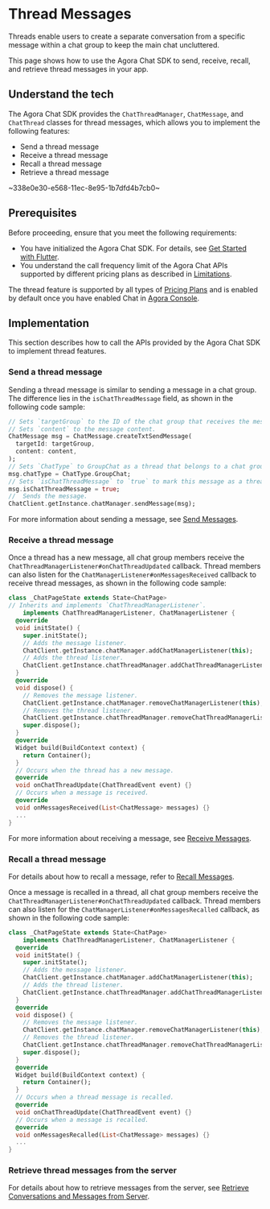 # Thread Messages

Threads enable users to create a separate conversation from a specific message within a chat group to keep the main chat uncluttered.

This page shows how to use the Agora Chat SDK to send, receive, recall, and retrieve thread messages in your app.

## Understand the tech

The Agora Chat SDK provides the `ChatThreadManager`, `ChatMessage`, and `ChatThread` classes for thread messages, which allows you to implement the following features:

- Send a thread message
- Receive a thread message
- Recall a thread message
- Retrieve a thread message

~338e0e30-e568-11ec-8e95-1b7dfd4b7cb0~

## Prerequisites

Before proceeding, ensure that you meet the following requirements:

- You have initialized the Agora Chat SDK. For details, see [Get Started with Flutter](./agora_chat_get_started_flutter).
- You understand the call frequency limit of the Agora Chat APIs supported by different pricing plans as described in [Limitations](./agora_chat_limitation).

<div class="alert info">The thread feature is supported by all types of <a href="https://docs.agora.io/en/agora-chat/agora_chat_plan">Pricing Plans</a> and is enabled by default once you have enabled Chat in <a href="https://console.agora.io/">Agora Console</a>.</div>

## Implementation

This section describes how to call the APIs provided by the Agora Chat SDK to implement thread features.

### Send a thread message

Sending a thread message is similar to sending a message in a chat group. The difference lies in the `isChatThreadMessage` field, as shown in the following code sample:

```dart
// Sets `targetGroup` to the ID of the chat group that receives the message.
// Sets `content` to the message content.
ChatMessage msg = ChatMessage.createTxtSendMessage(
  targetId: targetGroup,
  content: content,
);
// Sets `ChatType` to GroupChat as a thread that belongs to a chat group.
msg.chatType = ChatType.GroupChat;
// Sets `isChatThreadMessage` to `true` to mark this message as a thread message.
msg.isChatThreadMessage = true;
//  Sends the message.
ChatClient.getInstance.chatManager.sendMessage(msg);
```

For more information about sending a message, see [Send Messages](./agora_chat_send_receive_message_flutter#send-a-message).

### Receive a thread message

Once a thread has a new message, all chat group members receive the `ChatThreadManagerListener#onChatThreadUpdated` callback. Thread members can also listen for the `ChatManagerListener#onMessagesReceived` callback to receive thread messages, as shown in the following code sample:

```dart
class _ChatPageState extends State<ChatPage>
// Inherits and implements `ChatThreadManagerListener`.
    implements ChatThreadManagerListener, ChatManagerListener {
  @override
  void initState() {
    super.initState();
    // Adds the message listener.
    ChatClient.getInstance.chatManager.addChatManagerListener(this);
    // Adds the thread listener.
    ChatClient.getInstance.chatThreadManager.addChatThreadManagerListener(this);
  }
  @override
  void dispose() {
    // Removes the message listener.
    ChatClient.getInstance.chatManager.removeChatManagerListener(this);
    // Removes the thread listener.
    ChatClient.getInstance.chatThreadManager.removeChatThreadManagerListener(this);
    super.dispose();
  }
  @override
  Widget build(BuildContext context) {
    return Container();
  }
  // Occurs when the thread has a new message.
  @override
  void onChatThreadUpdate(ChatThreadEvent event) {}
  // Occurs when a message is received.
  @override
  void onMessagesReceived(List<ChatMessage> messages) {}
  ...
}
```

For more information about receiving a message, see [Receive Messages](./agora_chat_send_receive_message_flutter#receive-the-message).

### Recall a thread message

For details about how to recall a message, refer to [Recall Messages](./agora_chat_send_receive_message_flutter#recall-a-message).

Once a message is recalled in a thread, all chat group members receive the `ChatThreadManagerListener#onChatThreadUpdated` callback. Thread members can also listen for the `ChatManagerListener#onMessagesRecalled` callback, as shown in the following code sample:

```dart
class _ChatPageState extends State<ChatPage>
    implements ChatThreadManagerListener, ChatManagerListener {
  @override
  void initState() {
    super.initState();
    // Adds the message listener.
    ChatClient.getInstance.chatManager.addChatManagerListener(this);
    // Adds the thread listener.
    ChatClient.getInstance.chatThreadManager.addChatThreadManagerListener(this);
  }
  @override
  void dispose() {
    // Removes the message listener.
    ChatClient.getInstance.chatManager.removeChatManagerListener(this);
    // Removes the thread listener.
    ChatClient.getInstance.chatThreadManager.removeChatThreadManagerListener(this);
    super.dispose();
  }
  @override
  Widget build(BuildContext context) {
    return Container();
  }
  // Occurs when a thread message is recalled.
  @override
  void onChatThreadUpdate(ChatThreadEvent event) {}
  // Occurs when a message is recalled.
  @override
  void onMessagesRecalled(List<ChatMessage> messages) {}
  ...
}
```

### Retrieve thread messages from the server

For details about how to retrieve messages from the server, see [Retrieve Conversations and Messages from Server](./agora_chat_retrieve_message_flutter).